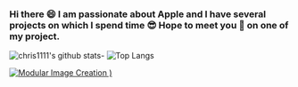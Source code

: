 ### Hi there 😄 I am passionate about Apple and I have several projects on which I spend time 😎 Hope to meet you 🤝 on one of my project.
![chris1111's github stats](https://github-readme-stats.vercel.app/api?username=chris1111&show_icons=true)- ![Top Langs](https://github-readme-stats.vercel.app/api/top-langs/?username=chris1111&show_icons=true)


[![Modular Image Creation](https://user-images.githubusercontent.com/6248794/90334647-2a413f00-df9d-11ea-9a8b-577ad4b0c329.png)
)](https://github.com/chris1111?tab=repositories)

















